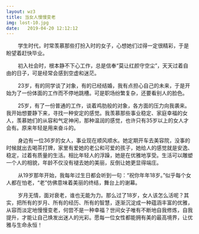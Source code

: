 ```yaml
---
layout: wz3
title: 当女人慢慢变老
img: lost-10.jpg
date:   2019-04-20 12:12:12
---
```


<p>&nbsp;&nbsp;&nbsp;&nbsp;&nbsp;&nbsp;&nbsp;&nbsp;学生时代，时常羡慕那些打扮入时的女子，心想她们过得一定很精彩，于是盼望着赶快毕业。</p>
<p>&nbsp;&nbsp;&nbsp;&nbsp;&nbsp;&nbsp;&nbsp;&nbsp;初入社会时，根本静不下心工作，总是信奉“莫让红颜守空尘”，天天过着自由的日子，可是经常会感到空虚和迷茫。</p>
<p>&nbsp;&nbsp;&nbsp;&nbsp;&nbsp;&nbsp;&nbsp;&nbsp;23岁，有的同学谈了对象，有的已经结婚，我有点担心自己的未来，于是开始为了一份体面的工作而不停地跳槽。可是职场纷繁复杂，还要看别人的脸色。</p>
<p>&nbsp;&nbsp;&nbsp;&nbsp;&nbsp;&nbsp;&nbsp;&nbsp;25岁，有了一份普通的工作，谈着鸡肋般的对象，各方面的压力向我袭来。我开始想要静下来，寻找一种安定的感觉。我羡慕那些事业稳定、家庭幸福的女人，羡慕她们的从容和气定神闲，那种温润的感觉，也许只有35岁以上的女人才会有。原来年轻是用来奋斗的。</p>
<p>&nbsp;&nbsp;&nbsp;&nbsp;&nbsp;&nbsp;&nbsp;&nbsp;身边有一位36岁的女人，事业现在顺风顺水。她定期开车去美容院，没事的时候就出去喝茶打牌，家里有爱她的老公和可爱的孩子，她给人的感觉就是安逸、稳定，过着有质量的生活。相比年轻人的浮躁，她是在优雅地享受。生活可以雕塑一个人的相貌，年龄不仅没有褪去她的美丽，反倒让她更显得端庄。</p>
<p>&nbsp;&nbsp;&nbsp;&nbsp;&nbsp;&nbsp;&nbsp;&nbsp;从19岁那年开始，我每年过生日都会听到一句：“祝你年年18岁。”似乎每个女人都在怕老，“老”仿佛意味着美丽的终结，舞台上的谢幕。</p>
<p>&nbsp;&nbsp;&nbsp;&nbsp;&nbsp;&nbsp;&nbsp;&nbsp;岁月无情，面对衰老，谁也无能为力。那么过了18岁，女人该怎么活呢？其实，把所有的岁月、所有的经历、所有的智慧，逐渐沉淀成一种蕴涵丰富的优雅，从容而淡定地慢慢变老，何尝不是一种幸福？世间女子唯有不断地自我修炼，自我提升，才能让自己焕发出迷人的光彩。愿每一位女性都能拥有美的最高境界，让优雅与生命永恒！</p>